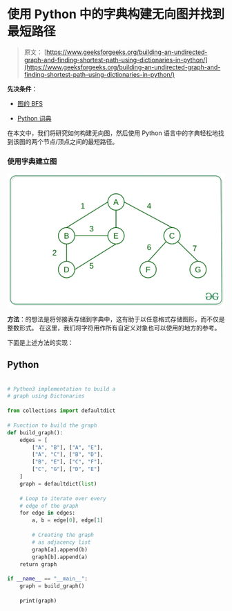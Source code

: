 # 使用 Python 中的字典构建无向图并找到最短路径

> 原文： [https://www.geeksforgeeks.org/building-an-undirected-graph-and-finding-shortest-path-using-dictionaries-in-python/](https://www.geeksforgeeks.org/building-an-undirected-graph-and-finding-shortest-path-using-dictionaries-in-python/)

**先决条件**：

*   [图的 BFS](https://www.geeksforgeeks.org/breadth-first-search-or-bfs-for-a-graph/)

*   [Python 词典](https://www.geeksforgeeks.org/python-dictionary/)

在本文中，我们将研究如何构建无向图，然后使用 Python 语言中的字典轻松地找到该图的两个节点/顶点之间的最短路径。

### 使用字典建立图

![](img/8ce2e0aa06f2a43ed582c49087df5166.png)

**方法**：的想法是将邻接表存储到字典中，这有助于以任意格式存储图形，而不仅是整数形式。 在这里，我们将字符用作所有自定义对象也可以使用的地方的参考。

下面是上述方法的实现：

## Python

```py

# Python3 implementation to build a  
# graph using Dictonaries 

from collections import defaultdict 

# Function to build the graph 
def build_graph(): 
    edges = [ 
        ["A", "B"], ["A", "E"],  
        ["A", "C"], ["B", "D"], 
        ["B", "E"], ["C", "F"], 
        ["C", "G"], ["D", "E"] 
    ] 
    graph = defaultdict(list) 

    # Loop to iterate over every  
    # edge of the graph 
    for edge in edges: 
        a, b = edge[0], edge[1] 

        # Creating the graph  
        # as adjacency list 
        graph[a].append(b) 
        graph[b].append(a) 
    return graph 

if __name__ == "__main__": 
    graph = build_graph() 

    print(graph) 

```